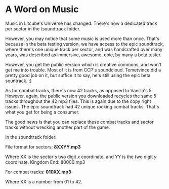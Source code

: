 # A Word on Music #

Music in Litcube's Universe has changed.  There's now a dedicated track per sector in the \soundtrack folder.

However, you may notice that some music is used more than once.  That's because in the beta testing version, we have access to the epic soundtrack, where there's one unique track per sector, and was handcrafted over many years, was described as immersive, awesome, epic, by many a beta tester.

However, you get the public version which is creative commons, and won't get me into trouble.  Most of it is from CCP's soundcloud.  Temetvince did a pretty good job on it, but suffice it to say, he's still using the epic beta sountrack.  ;)

As for combat tracks, there's now 42 tracks, as opposed to Vanilla's 5.  However, again, the public version you downloaded recycles the same 5 tracks throughout the 42 mp3 files.  This is again due to the copy right issues.  The epic soundtrack had 42 unique rocking combat tracks.  That's what you get for being a consumer.

The good news is that you can replace these combat tracks and sector tracks without wrecking another part of the game.

In the soundtrack folder:

File format for sectors: **8XXYY.mp3**

Where XX is the sector's two digit _x_ coordinate, and YY is the two digit _y_ coordinate.  Kingdom End: 80000.mp3


For combat tracks: **010XX.mp3**

Where XX is a number from 01 to 42.